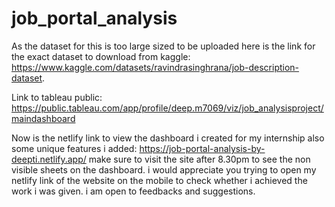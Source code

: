 # job_portal_analysis
As the dataset for this is too large sized to be uploaded here is the link for the exact dataset to download from kaggle: https://www.kaggle.com/datasets/ravindrasinghrana/job-description-dataset.

Link to tableau public: https://public.tableau.com/app/profile/deep.m7069/viz/job_analysisproject/maindashboard

Now is the netlify link to view the dashboard  i created for my internship also some unique features i added: https://job-portal-analysis-by-deepti.netlify.app/
make sure to visit the site after 8.30pm to see the non visible sheets on the dashboard. i would appreciate you trying to open my netlify link of the website on the mobile to check whether i achieved the work i was given. i am open to feedbacks and suggestions.
